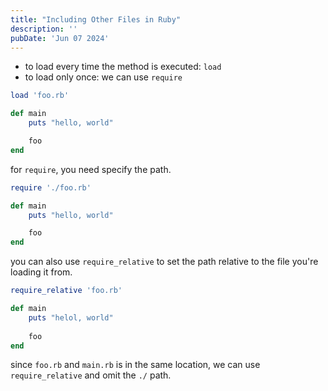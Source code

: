 ```yaml
---
title: "Including Other Files in Ruby"
description: ''
pubDate: 'Jun 07 2024'
---
```


- to load every time the method is executed: `load`
- to load only once: we can use `require`

```ruby
load 'foo.rb'

def main
	puts "hello, world"

	foo
end
```

for `require`, you need specify the path.

```rb
require './foo.rb'

def main
	puts "hello, world"

	foo
end
```

you can also use `require_relative` to set the path relative to the file you're loading it from.

```rb
require_relative 'foo.rb'

def main
	puts "helol, world"
	
	foo
end
```

since `foo.rb` and `main.rb` is in the same location, we can use `require_relative` and omit the `./` path.